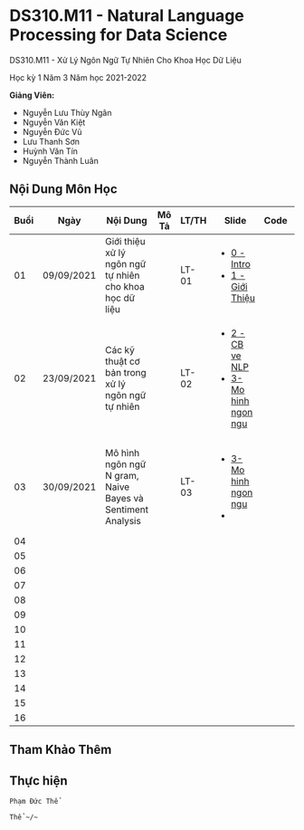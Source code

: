 # DS310.M11 - Natural Language Processing for Data Science



DS310.M11 - Xử Lý Ngôn Ngữ Tự Nhiên Cho Khoa Học Dữ Liệu 


Học kỳ 1 Năm 3 Năm học 2021-2022 

**Giảng Viên:** 
- Nguyễn Lưu Thùy Ngân
- Nguyễn Văn Kiệt
- Nguyễn Đức Vũ
- Lưu Thanh Sơn
- Huỳnh Văn Tín
- Nguyễn Thành Luân

## Nội Dung Môn Học

| Buổi | Ngày | Nội Dung | Mô Tả | LT/TH | Slide | Code | Video Record |
| ----- | ----- | ----- | ----- | ----- | ----- | ----- | ----- |
| 01 | 09/09/2021 | Giới thiệu xử lý ngôn ngữ tự nhiên cho khoa học dữ liệu |  | LT-01 | <ul><li> [0 - Intro](https://github.com/PhamThe-KHDL/DS310.M11-Natural-Language-Processing-for-Data-Science/blob/main/L%C3%9D%20THUY%E1%BA%BET/WEEK%2001%20-%2009-09-2021/Chapter%200%20-%20Intro.pdf) </li><li> [1 - Giới Thiệu](https://github.com/PhamThe-KHDL/DS310.M11-Natural-Language-Processing-for-Data-Science/blob/main/L%C3%9D%20THUY%E1%BA%BET/WEEK%2001%20-%2009-09-2021/1-gioi%20thieu.pdf) </li></ul> |  | [01 - Giới thiệu xử lý ngôn ngữ tự nhiên cho khoa học dữ liệu](https://youtu.be/d_rMqaJR1_I) |
| 02 | 23/09/2021 | Các kỹ thuật cơ bản trong xử lý ngôn ngữ tự nhiên |  | LT-02 | <ul><li> [2 - CB ve NLP](https://github.com/PhamThe-KHDL/DS310.M11-Natural-Language-Processing-for-Data-Science/blob/main/L%C3%9D%20THUY%E1%BA%BET/WEEK%2002%20-%2023-09-2021/2-CB%20ve%20NLP.pdf) </li><li> [3-Mo hinh ngon ngu](https://github.com/PhamThe-KHDL/DS310.M11-Natural-Language-Processing-for-Data-Science/blob/main/L%C3%9D%20THUY%E1%BA%BET/WEEK%2003%20-%2030-09-2021/3-Mo%20hinh%20ngon%20ngu.pdf) </li></ul> |  | [02 - Các kỹ thuật cơ bản trong xử lý ngôn ngữ tự nhiên](https://youtu.be/_u7i9C58h-Q) |
| 03 | 30/09/2021 | Mô hình ngôn ngữ N gram, Naive Bayes và Sentiment Analysis |  | LT-03 | <ul><li> [3-Mo hinh ngon ngu](https://github.com/PhamThe-KHDL/DS310.M11-Natural-Language-Processing-for-Data-Science/blob/main/L%C3%9D%20THUY%E1%BA%BET/WEEK%2003%20-%2030-09-2021/3-Mo%20hinh%20ngon%20ngu.pdf) </li><li> [](https://github.com/PhamThe-KHDL/DS310.M11-Natural-Language-Processing-for-Data-Science/blob/main/L%C3%9D%20THUY%E1%BA%BET/WEEK%2003%20-%2030-09-2021/05%20-%20Phan%20lop%20van%20ban.pdf) </li></ul> |  | [03 - Mô hình ngôn ngữ N gram, Naive Bayes và Sentiment Analysis](https://youtu.be/PWILGhr3zn8) |
| 04 |  |  |  |  |  |  |  |
| 05 |  |  |  |  |  |  |  |
| 06 |  |  |  |  |  |  |  |
| 07 |  |  |  |  |  |  |  |
| 08 |  |  |  |  |  |  |  |
| 09 |  |  |  |  |  |  |  |
| 10 |  |  |  |  |  |  |  |
| 11 |  |  |  |  |  |  |  |
| 12 |  |  |  |  |  |  |  |
| 13 |  |  |  |  |  |  |  |
| 14 |  |  |  |  |  |  |  |
| 15 |  |  |  |  |  |  |  |
| 16 |  |  |  |  |  |  |  |




## Tham Khảo Thêm




## Thực hiện

```
Phạm Đức Thể

Thể ~/~
```
